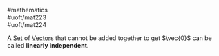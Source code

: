 #mathematics  
#uoft/mat223  
#uoft/mat224 

A [Set](Set.md) of [Vector](Vector.md)s that cannot be added together to get $\vec{0}$ can be called **linearly independent**.


